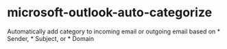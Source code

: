 # microsoft-outlook-auto-categorize
Automatically add category to incoming email or outgoing email based on * Sender, * Subject, or * Domain
